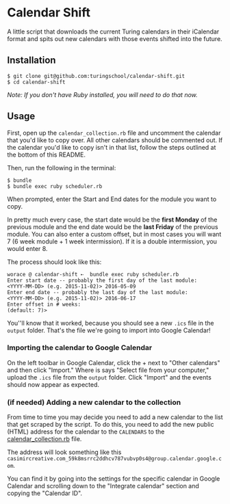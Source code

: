 # Calendar Shift

A little script that downloads the current Turing calendars in their iCalendar format and spits out new calendars with those events shifted into the future.

## Installation

```shell
$ git clone git@github.com:turingschool/calendar-shift.git
$ cd calendar-shift
```
*Note: If you don't have Ruby installed, you will need to do that now.*

## Usage
First, open up the `calendar_collection.rb` file and uncomment the calendar that you'd like to copy over. All other calendars should be commented out. If the calendar you'd like to copy isn't in that list, follow the steps outlined at the bottom of this README.  

Then, run the following in the terminal:
```shell
$ bundle
$ bundle exec ruby scheduler.rb
```

When prompted, enter the Start and End dates for the module you want to copy.

In pretty much every case, the start date would be the **first Monday** of the previous module and the end date would be the **last Friday** of the previous module.
You can also enter a custom offset, but in most cases you will want 7 (6 week module + 1 week intermission). If it is a double intermission, you would enter 8.

The process should look like this:

```shell
worace @ calendar-shift ➸  bundle exec ruby scheduler.rb
Enter start date -- probably the first day of the last module:
<YYYY-MM-DD> (e.g. 2015-11-02)> 2016-05-09
Enter end date -- probably the last day of the last module:
<YYYY-MM-DD> (e.g. 2015-11-02)> 2016-06-17
Enter offset in # weeks:
(default: 7)>
```
You''ll know that it worked, because you should see a new `.ics` file in the `output` folder. That's the file we're going to import into Google Calendar!

### Importing the calendar to Google Calendar

On the left toolbar in Google Calendar, click the + next to "Other calendars" and then click "Import." Where is says "Select file from your computer," upload the `.ics` file from the `output` folder. Click "Import" and the events should now appear as expected. 

### (if needed) Adding a new calendar to the collection

From time to time you may decide you need to add a new calendar to the list that get scraped by the script. To do this, you need to add the new public (HTML) address for the calendar to the `CALENDARS` to the [calendar_collection.rb](https://github.com/turingschool/calendar-shift/blob/master/lib/calendar_collection.rb) file.

The address will look something like this `casimircreative.com_59k8msrrc2ddhcv787vubvp0s4@group.calendar.google.com`.

You can find it by going into the settings for the specific calendar in Google Calendar and scrolling down to the "Integrate calendar" section and copying the "Calendar ID".
